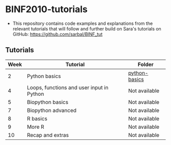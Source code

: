 # BINF2010-tutorials

- This repository contains code examples and explanations from the relevant tutorials that will follow and further build on Sara's tutorials on GitHub: https://github.com/sarbal/BINF_tut

## Tutorials

| Week | Tutorial  | Folder |
| ------------- | ------------- | ------------- |
| 2  | Python basics  | [python-basics](/python-basics/) |
| 4  | Loops, functions and user input in Python | Not available |
| 5  | Biopython basics  | Not available |
| 7  | Biopython advanced  | Not available |
| 8  | R basics  | Not available |
| 9  | More R  | Not available |
| 10 | Recap and extras  | Not available |